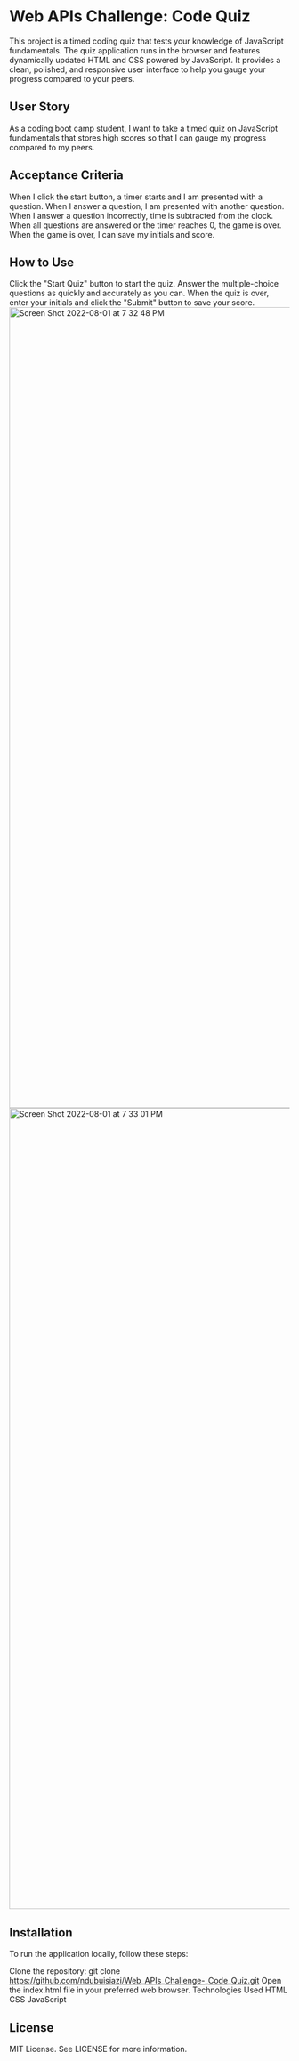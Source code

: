 # Web APIs Challenge: Code Quiz
This project is a timed coding quiz that tests your knowledge of JavaScript fundamentals. The quiz application runs in the browser and features dynamically updated HTML and CSS powered by JavaScript. It provides a clean, polished, and responsive user interface to help you gauge your progress compared to your peers.

<h2>User Story</h2>
As a coding boot camp student, I want to take a timed quiz on JavaScript fundamentals that stores high scores so that I can gauge my progress compared to my peers.

<h2>Acceptance Criteria</h2>
When I click the start button, a timer starts and I am presented with a question.
When I answer a question, I am presented with another question.
When I answer a question incorrectly, time is subtracted from the clock.
When all questions are answered or the timer reaches 0, the game is over.
When the game is over, I can save my initials and score.

<h2>How to Use</h2>
Click the "Start Quiz" button to start the quiz.
Answer the multiple-choice questions as quickly and accurately as you can.
When the quiz is over, enter your initials and click the "Submit" button to save your score.
<img width="1440" alt="Screen Shot 2022-08-01 at 7 32 48 PM" src="https://user-images.githubusercontent.com/106999600/182274519-6e9c8a48-3d7c-48c0-ad64-8e7997ba32a8.png">
<img width="1440" alt="Screen Shot 2022-08-01 at 7 33 01 PM" src="https://user-images.githubusercontent.com/106999600/182274622-901c6958-d460-4641-a1be-9538c495b686.png">

<h2>Installation</h2>
To run the application locally, follow these steps:

Clone the repository: git clone https://github.com/ndubuisiazi/Web_APIs_Challenge-_Code_Quiz.git
Open the index.html file in your preferred web browser.
Technologies Used
HTML
CSS
JavaScript

<h2>License</h2>
MIT License. See LICENSE for more information.
